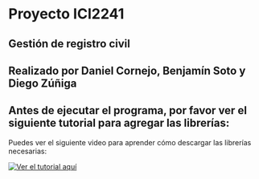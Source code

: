 # Proyecto ICI2241
## Gestión de registro civil
## Realizado por Daniel Cornejo, Benjamín Soto y Diego Zúñiga

## Antes de ejecutar el programa, por favor ver el siguiente tutorial para agregar las librerías:

Puedes ver el siguiente video para aprender cómo descargar las librerías necesarias:

[![Ver el tutorial aquí](https://img.youtube.com/vi/TU_VIDEO_ID/maxresdefault.jpg)](https://www.youtube.com/watch?v=TU_VIDEO_ID)
